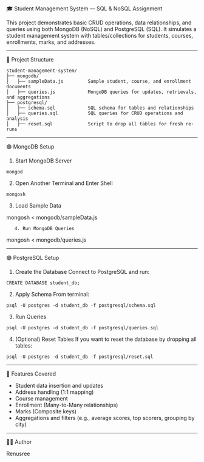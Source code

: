   🎓 Student Management System — SQL & NoSQL Assignment

This project demonstrates basic CRUD operations, data relationships, and queries using both   MongoDB   (NoSQL) and   PostgreSQL   (SQL). It simulates a student management system with tables/collections for students, courses, enrollments, marks, and addresses.

---

   📁 Project Structure

 
    student-management-system/
    ├── mongodb/
    │   ├── sampleData.js         Sample student, course, and enrollment documents
    │   ├── queries.js            MongoDB queries for updates, retrievals, and aggregations
    ├── postgresql/
    │   ├── schema.sql            SQL schema for tables and relationships
    │   ├── queries.sql           SQL queries for CRUD operations and analysis
    │   ├── reset.sql             Script to drop all tables for fresh re-runs


---

   🟢 MongoDB Setup

  1. Start MongoDB Server

    mongod
 

  2. Open Another Terminal and Enter Shell

    mongosh
 

 3. Load Sample Data

mongosh < mongodb/sampleData.js
 

       4. Run MongoDB Queries
 
mongosh < mongodb/queries.js
 

---

   🟣 PostgreSQL Setup

  1. Create the Database
  Connect to PostgreSQL and run:
 
    CREATE DATABASE student_db;
 

   2. Apply Schema
   From terminal:
 
    psql -U postgres -d student_db -f postgresql/schema.sql
 

  3. Run Queries
 
    psql -U postgres -d student_db -f postgresql/queries.sql
 

  4. (Optional) Reset Tables
If you want to reset the database by dropping all tables:

 
    psql -U postgres -d student_db -f postgresql/reset.sql
 

---

  📌 Features Covered

- Student data insertion and updates
- Address handling (1:1 mapping)
- Course management
- Enrollment (Many-to-Many relationships)
- Marks (Composite keys)
- Aggregations and filters (e.g., average scores, top scorers, grouping by city)

---

  🧑‍💻 Author

  Renusree    
